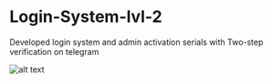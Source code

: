 # Login-System-lvl-2
Developed login system and admin activation serials with Two-step verification on telegram

![alt text](https://a.top4top.io/p_1800y1l2o1.jpg)
